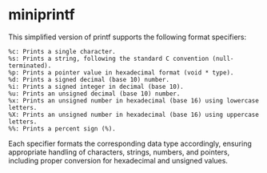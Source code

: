 # miniprintf

This simplified version of printf supports the following format specifiers:

    %c: Prints a single character.
    %s: Prints a string, following the standard C convention (null-terminated).
    %p: Prints a pointer value in hexadecimal format (void * type).
    %d: Prints a signed decimal (base 10) number.
    %i: Prints a signed integer in decimal (base 10).
    %u: Prints an unsigned decimal (base 10) number.
    %x: Prints an unsigned number in hexadecimal (base 16) using lowercase letters.
    %X: Prints an unsigned number in hexadecimal (base 16) using uppercase letters.
    %%: Prints a percent sign (%).

Each specifier formats the corresponding data type accordingly, ensuring appropriate handling of characters, strings, numbers, and pointers, including proper conversion for hexadecimal and unsigned values.
